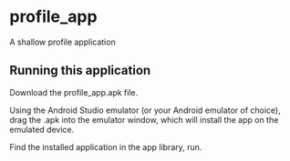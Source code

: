 # profile_app

A shallow profile application

## Running this application

Download the profile_app.apk file.

Using the Android Studio emulator (or your Android emulator of choice), drag the .apk into the emulator window, which will install the app on the emulated device.

Find the installed application in the app library, run.
